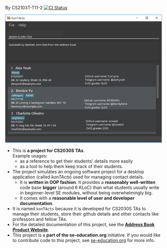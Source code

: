 By CS2103T-T11-2
[![CI Status](https://github.com/se-edu/addressbook-level3/workflows/Java%20CI/badge.svg)](https://github.com/AY2425S1-CS2103T-T11-2/tp/actions/workflows/gradle.yml)

![Ui](docs/images/Ui.png)

* This is **a project for CS2030S TAs**.<br>
  Example usages:
  * as a reference to get their students' details more easily
  * as a tool to help them keep track of their students.
* The project simulates an ongoing software project for a desktop application (called _konTActs_) used for managing contact details.
  * It is **written in OOP fashion**. It provides a **reasonably well-written** code base **bigger** (around 6 KLoC) than what students usually write in beginner-level SE modules, without being overwhelmingly big.
  * It comes with a **reasonable level of user and developer documentation**.
* It is named `konTActs` because it is developed for CS2030S TAs to manage their students, store their github details and other contacts like professors and fellow TAs. 
* For the detailed documentation of this project, see the **[Address Book Product Website](https://ay2425s1-cs2103t-t11-2.github.io/tp/)**.
* This project is a **part of the se-education.org** initiative. If you would like to contribute code to this project, see [se-education.org](https://se-education.org/#contributing-to-se-edu) for more info.




